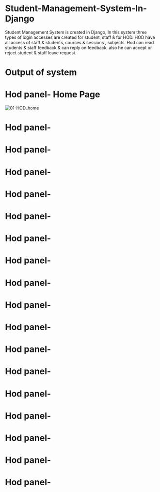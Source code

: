 # Student-Management-System-In-Django
Student Management System is created in Django, In this system three types of login accesses are created for student, staff &amp; for HOD. HOD have all access of staff &amp; students, courses &amp; sessions , subjects. Hod can read students &amp; staff feedback &amp; can reply on feedback, also he can accept or reject student &amp; staff leave request.

# Output of system
# Hod panel- Home Page
![01-HOD_home](https://user-images.githubusercontent.com/92413748/160239452-8079b645-3022-4ae2-bf11-fadd1740ff2f.png)

# Hod panel- 

# Hod panel- 
# Hod panel- 
# Hod panel- 
# Hod panel- 
# Hod panel- 
# Hod panel- 
# Hod panel- 
# Hod panel- 
# Hod panel- 
# Hod panel- 
# Hod panel- 
# Hod panel- 
# Hod panel- 
# Hod panel- 
# Hod panel- 
# Hod panel- 
